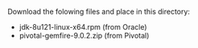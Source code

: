 Download the folowing files and place in this directory:
* jdk-8u121-linux-x64.rpm (from Oracle)
* pivotal-gemfire-9.0.2.zip (from Pivotal)
